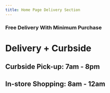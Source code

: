 ```yaml
---
title: Home Page Delivery Section
---
```


### Free Delivery With Minimum Purchase

# Delivery + Curbside

## Curbside Pick-up: 7am - 8pm

## In-store Shopping: 8am - 12am
